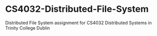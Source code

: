 CS4032-Distributed-File-System
==============================

Distributed File System assignment for CS4032 Distributed Systems in Trinity College Dublin 
